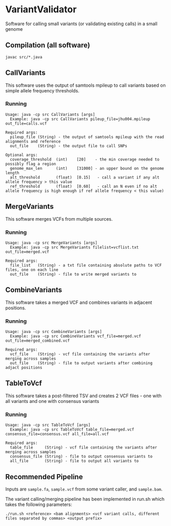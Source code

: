 # VariantValidator

Software for calling small variants (or validating existing calls) in a small genome

## Compilation (all software)

```
javac src/*.java

```

## CallVariants

This software uses the output of samtools mpileup to call variants based on simple allele frequency thresholds.

### Running

```
Usage: java -cp src CallVariants [args]
  Example: java -cp src CallVariants pileup_file=jhu004.mpileup out_file=calls.vcf

Required args:
  pileup_file (String) - the output of samtools mpileup with the read alignments and reference
  out_file    (String) - the output file to call SNPs

Optional args:
  coverage_threshold  (int)    [20]    - the min coverage needed to possibly flag a region
  genome_max_len      (int)    [31000] - an upper bound on the genome length
  alt_threshold       (float)  [0.15]   - call a variant if any alt allele frequency > this value
  ref_threshold       (float)  [0.60]   - call an N even if no alt allele frequency is high enough if ref allele frequency < this value)
```

## MergeVariants

This software merges VCFs from multiple sources.

### Running

```
Usage: java -cp src MergeVariants [args]
  Example: java -cp src MergeVariants filelist=vcflist.txt out_file=merged.vcf

Required args:
  file_list   (String) - a txt file containing absolute paths to VCF files, one on each line
  out_file    (String) - file to write merged variants to
 ```

## CombineVariants

This software takes a merged VCF and combines variants in adjacent positions.

### Running

```
Usage: java -cp src CombineVariants [args]
  Example: java -cp src CombineVariants vcf_file=merged.vcf out_file=merged_combined.vcf

Required args:
  vcf_file    (String) - vcf file containing the variants after merging across samples
  out_file    (String) - file to output variants after combining adjact positions
 ```

## TableToVcf

This software takes a post-filtered TSV and creates 2 VCF files - one with all variants and one with consensus variants

### Running

```
Usage: java -cp src TableToVcf [args]
  Example: java -cp src TableToVcf table_file=merged.vcf consensus_file=consensus.vcf all_file=all.vcf

Required args:
  table_file     (String) - vcf file containing the variants after merging across samples
  consensus_file (String) - file to output consensus variants to
  all_file       (String) - file to output all variants to
 ```


## Recommended Pipeline

Inputs are `sample.fa`, `sample.vcf` from some variant caller, and `sample.bam`.

The variant calling/merging pipeline has been implemented in run.sh which takes the following parameters:

`./run.sh <reference> <bam alignments> <vcf variant calls, different files separated by commas> <output prefix>`



